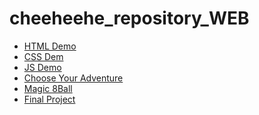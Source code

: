 # cheeheehe_repository_WEB


<ul>
  <li><a href="html_demo">HTML Demo</a></li>
  <li><a href="css_demo">CSS Dem</a></li>
  <li><a href="js_demo">JS Demo </a></li>
  <li><a href="chose_your_adventure">Choose Your Adventure </a></li>
  <li><a href= "magic_8ball">Magic 8Ball</a></li>
  <li><a href= "final">Final Project</a></li>
</ul>
